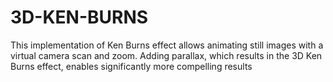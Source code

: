 # 3D-KEN-BURNS
This implementation of Ken Burns effect allows animating still images with a virtual camera scan and zoom. Adding parallax, which results in the 3D Ken Burns effect, enables significantly more compelling results
